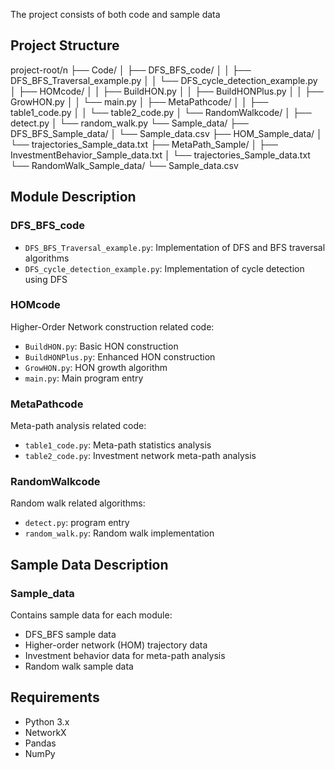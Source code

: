 The project consists of both code and sample data

## Project Structure 
project-root/n
├── Code/
│ ├── DFS_BFS_code/
│ │ ├── DFS_BFS_Traversal_example.py
│ │ └── DFS_cycle_detection_example.py
│ ├── HOMcode/
│ │ ├── BuildHON.py
│ │ ├── BuildHONPlus.py
│ │ ├── GrowHON.py
│ │ └── main.py
│ ├── MetaPathcode/
│ │ ├── table1_code.py
│ │ └── table2_code.py
│ └── RandomWalkcode/
│ ├── detect.py
│ └── random_walk.py
└── Sample_data/
├── DFS_BFS_Sample_data/
│ └── Sample_data.csv
├── HOM_Sample_data/
│ └── trajectories_Sample_data.txt
├── MetaPath_Sample/
│ ├── InvestmentBehavior_Sample_data.txt
│ └── trajectories_Sample_data.txt
└── RandomWalk_Sample_data/
└── Sample_data.csv

## Module Description

### DFS_BFS_code
- `DFS_BFS_Traversal_example.py`: Implementation of DFS and BFS traversal algorithms
- `DFS_cycle_detection_example.py`: Implementation of cycle detection using DFS

### HOMcode
Higher-Order Network construction related code:
- `BuildHON.py`: Basic HON construction
- `BuildHONPlus.py`: Enhanced HON construction
- `GrowHON.py`: HON growth algorithm
- `main.py`: Main program entry

### MetaPathcode
Meta-path analysis related code:
- `table1_code.py`: Meta-path statistics analysis
- `table2_code.py`: Investment network meta-path analysis

### RandomWalkcode
Random walk related algorithms:
- `detect.py`: program entry
- `random_walk.py`: Random walk implementation

## Sample Data Description

### Sample_data
Contains sample data for each module:
- DFS_BFS sample data
- Higher-order network (HOM) trajectory data
- Investment behavior data for meta-path analysis
- Random walk sample data

## Requirements
- Python 3.x
- NetworkX
- Pandas
- NumPy
